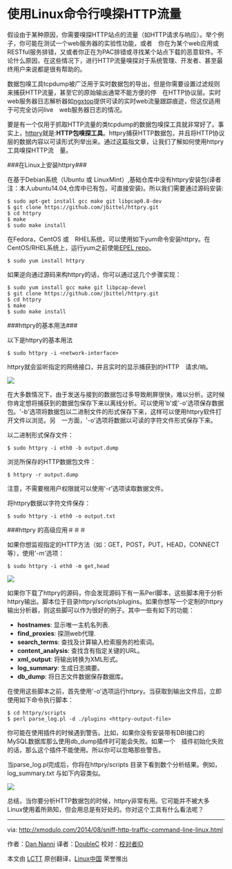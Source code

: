 使用Linux命令行嗅探HTTP流量
================================================================================
假设由于某种原因，你需要嗅探HTTP站点的流量（如HTTP请求与响应）。举个例子，你可能在测试一个web服务器的实验性功能，或者　你在为某个web应用或RESTful服务排错，又或者你正在为PAC排错或寻找某个站点下载的恶意软件。不论什么原因，在这些情况下，进行HTTP流量嗅探对于系统管理、开发者、甚至最终用户来说都是很有帮助的。

数据包嗅工具tcpdump被广泛用于实时数据包的导出，但是你需要设置过滤规则来捕获HTTP流量，甚至它的原始输出通常不能方便的停　在HTTP协议层。实时web服务器日志解析器如[ngxtop][3]提供可读的实时web流量跟踪痕迹，但这仅适用于可完全访问live　web服务器日志的情况。

要是有一个仅用于抓取HTTP流量的类tcpdump的数据包嗅探工具就非常好了。事实上，[httpry][4]就是:**HTTP包嗅探工具**。httpry捕获HTTP数据包，并且将HTTP协议层的数据内容以可读形式列举出来。通过这篇指文章，让我们了解如何使用httpry工具嗅探HTTP流　量。

###在Linux上安装httpry###

在基于Debian系统（Ubuntu 或 LinuxMint）,基础仓库中没有httpry安装包(译者注：本人ubuntu14.04,仓库中已有包，可直接安装)。所以我们需要通过源码安装:

    $ sudo apt-get install gcc make git libpcap0.8-dev
    $ git clone https://github.com/jbittel/httpry.git
    $ cd httpry
    $ make
    $ sudo make install
    
在Fedora，CentOS 或　RHEL系统，可以使用如下yum命令安装httpry。在CentOS/RHEL系统上，运行yum之前使能[EPEL repo][5]。

    $ sudo yum install httpry 
    
如果逆向通过源码来构httpry的话，你可以通过这几个步骤实现： 

    $ sudo yum install gcc make git libpcap-devel
    $ git clone https://github.com/jbittel/httpry.git
    $ cd httpry
    $ make
    $ sudo make install 
    
###httpry的基本用法###

以下是httpry的基本用法

    $ sudo httpry -i <network-interface> 
    
httpry就会监听指定的网络接口，并且实时的显示捕获到的HTTP　请求/响。

![](https://farm4.staticflickr.com/3883/14985851635_7b94787c6d_z.jpg)

在大多数情况下，由于发送与接到的数据包过多导致刷屏很快，难以分析。这时候你肯定想将捕获到的数据包保存下来以离线分析。可以使用'b'或'-o'选项保存数据包。'-b'选项将数据包以二进制文件的形式保存下来，这样可以使用httpry软件打开文件以浏览。另　一方面，'-o'选项将数据以可读的字符文件形式保存下来。

以二进制形式保存文件：

    $ sudo httpry -i eth0 -b output.dump
    
浏览所保存的HTTP数据包文件：

    $ httpry -r output.dump
    
注意，不需要根用户权限就可以使用'-r'选项读取数据文件。

将httpry数据以字符文件保存：

    $ sudo httpry -i eth0 -o output.txt
    
###httpry 的高级应用＃＃＃

如果你想监视指定的HTTP方法（如：GET，POST，PUT，HEAD，CONNECT等），使用'-m'选项：

    $ sudo httpry -i eth0 -m get,head
    
![](https://farm6.staticflickr.com/5551/14799184220_3b449d422c_z.jpg)

如果你下载了httpry的源码，你会发现源码下有一系Perl脚本，这些脚本用于分析httpry输出。脚本位于目录httpry/scripts/plugins。如果你想写一个定制的httpry输出分析器，则这些脚可以作为很好的例子。其中一些有如下的功能：

- **hostnames**: 显示唯一主机名列表.
- **find_proxies**: 探测web代理.
- **search_terms**: 查找及计算输入检索服务的检索词。
- **content_analysis**: 查找含有指定关键的URL。
- **xml_output**: 将输出转换为XML形式。
- **log_summary**: 生成日志摘要。
- **db_dump**: 将日志文件数据保存数据库。

在使用这些脚本之前，首先使用'-o'选项运行httpry。当获取到输出文件后，立即使用如下命令执行脚本：

    $ cd httpry/scripts
    $ perl parse_log.pl -d ./plugins <httpry-output-file>
    
你可能在使用插件的时候遇到警告。比如，如果你没有安装带有DBI接口的MySQL数据库那么使用db_dump插件时可能会失败。如果一个　插件初始化失败的话，那么这个插件不能使用。所以你可以忽略那些警告。

当parse_log.pl完成后，你将在httpry/scripts 目录下看到数个分析结果。例如，log_summary.txt 与如下内容类似。

![](https://farm4.staticflickr.com/3845/14799162189_b85abdf21d_z.jpg)

总结，当你要分析HTTP数据包的时候，httpry非常有用。它可能并不被大多Linux使用着所熟知，但会用总是有好处的。你对这个工具有什么看法呢？

--------------------------------------------------------------------------------

via: http://xmodulo.com/2014/08/sniff-http-traffic-command-line-linux.html

作者：[Dan Nanni][a]
译者：[DoubleC](https://github.com/DoubleC)
校对：[校对者ID](https://github.com/校对者ID)

本文由 [LCTT](https://github.com/LCTT/TranslateProject) 原创翻译，[Linux中国](http://linux.cn/) 荣誉推出

[a]:http://xmodulo.com/author/nanni
[1]:http://xmodulo.com/2012/12/how-to-set-up-proxy-auto-config-on-ubuntu-desktop.html
[2]:http://xmodulo.com/2012/11/what-are-popular-packet-sniffers-on-linux.html
[3]:http://xmodulo.com/2014/06/monitor-nginx-web-server-command-line-real-time.html
[4]:http://dumpsterventures.com/jason/httpry/
[5]:http://xmodulo.com/2013/03/how-to-set-up-epel-repository-on-centos.html
